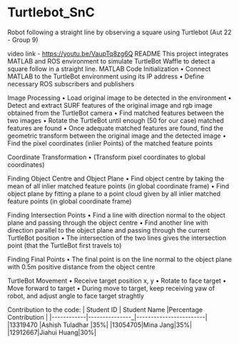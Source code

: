 # Turtlebot_SnC
Robot following a straight line by observing a square using Turtlebot (Aut 22 - Group 9) 

video link - https://youtu.be/VaupTq8zg6Q
README
This project integrates MATLAB and ROS environment to simulate TurtleBot Waffle to detect a square follow in a straight line. 
MATLAB Code
Initialization
    • Connect MATLAB to the TurtleBot environment using its IP address
    • Define necessary ROS subscribers and publishers

Image Processing
    • Load original image to be detected in the environment
    • Detect and extract SURF features of the original image and rgb image obtained from the TurtleBot camera
    • Find matched features between the two images
    • Rotate the TurtleBot until enough (50 for our case) matched features are found
    • Once adequate matched features are found, find the geometric transform between the original image and the detected image
    • Find the pixel coordinates (inlier Points) of the matched feature points

Coordinate Transformation
    • (Transform pixel coordinates to global coordinates)

Finding Object Centre and Object Plane
    • Find object centre by taking the mean of all inlier matched feature points (in global coordinate frame)
    • Find object plane by fitting a plane to a point cloud given by all inlier matched feature points (in global coordinate frame)

Finding Intersection Points
    • Find a line with direction normal to the object plane and passing through the object centre
    • Find another line with direction parallel to the object plane and passing through the current TurtleBot position
    • The intersection of the two lines gives the intersection point (that the TurtleBot first travels to)

Finding Final Points
    • The final point is on the line normal to the object plane with 0.5m positive distance from the object centre  

TurtleBot Movement
    • Receive target position x, y
    • Rotate to face target 
    • Move forward to target
    • During move to target, keep receiving yaw of robot, and adjust angle to face target straghtly

Contribution to the code:
| Student ID | Student Name   |Percentage Contribution |
|------------|---------------_|------------------------|
|13319470    |Ashish Tuladhar |35%|
|13054705|Mina Jang|35%|
|12912667|Jiahui Huang|30%|
  
